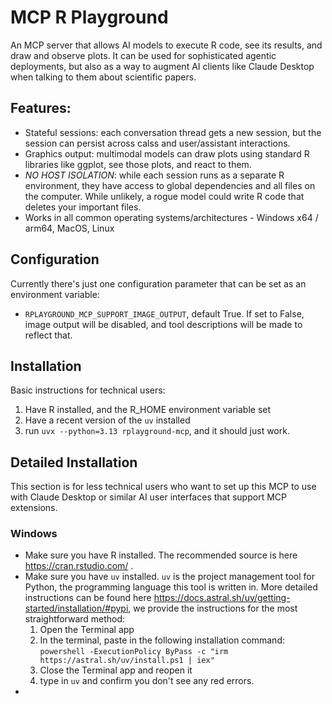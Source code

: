 # MCP R Playground
An MCP server that allows AI models to execute R code, see its results, and draw and observe plots. 
It can be used for sophisticated agentic deployments, but also as a way to augment AI clients like Claude Desktop when talking to them about scientific papers. 

## Features:
- Stateful sessions: each conversation thread gets a new session, but the session can persist across calss and user/assistant interactions. 
- Graphics output: multimodal models can draw plots using standard R libraries like ggplot, see those plots, and react to them.
- *NO HOST ISOLATION*: while each session runs as a separate R environment, they have access to global dependencies and all files on the computer. While unlikely, a rogue model could write R code that deletes your important files.
- Works in all common operating systems/architectures - Windows x64 / arm64, MacOS, Linux 


## Configuration
Currently there's just one configuration parameter that can be set as an environment variable:
- `RPLAYGROUND_MCP_SUPPORT_IMAGE_OUTPUT`, default True. If set to False, image output will be disabled, and tool descriptions will be made to reflect that.


## Installation
Basic instructions for technical users:
1) Have R installed, and the R_HOME environment variable set
2) Have a recent version of the `uv` installed
3) run `uvx --python=3.13 rplayground-mcp`, and it should just work.

## Detailed Installation
This section is for less technical users who want to set up this MCP to use with Claude Desktop or similar AI user interfaces that support MCP extensions.

### Windows
- Make sure you have R installed. The recommended source is here https://cran.rstudio.com/ .
- Make sure you have `uv` installed. `uv` is the project management tool for Python, the programming language this tool is written in. More detailed instructions can be found here https://docs.astral.sh/uv/getting-started/installation/#pypi, we provide the instructions for the most straightforward method:
    1) Open the Terminal app
    2) In the terminal, paste in the following installation command: `powershell -ExecutionPolicy ByPass -c "irm https://astral.sh/uv/install.ps1 | iex"`
    3) Close the Terminal app and reopen it
    4) type in `uv` and confirm you don't see any red errors.
- 





